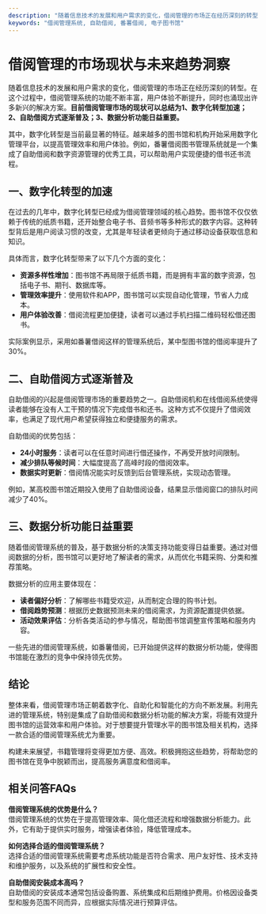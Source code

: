 ```yaml
---
description: "随着信息技术的发展和用户需求的变化，借阅管理的市场正在经历深刻的转型。在这个过程中，借阅管理系统的功能不断丰富，用户体验不断提升，同时也涌现出许多新兴的解决方案。**目前借阅管理市场的现状可以总结为1、数字化转型加速；2、自助借阅方式逐渐普及；3、数据分析功能日益重要。** "
keywords: "借阅管理系统, 自助借阅, 番薯借阅, 电子图书馆"
---
```

# 借阅管理的市场现状与未来趋势洞察

随着信息技术的发展和用户需求的变化，借阅管理的市场正在经历深刻的转型。在这个过程中，借阅管理系统的功能不断丰富，用户体验不断提升，同时也涌现出许多新兴的解决方案。**目前借阅管理市场的现状可以总结为1、数字化转型加速；2、自助借阅方式逐渐普及；3、数据分析功能日益重要。** 

其中，数字化转型是当前最显著的特征。越来越多的图书馆和机构开始采用数字化管理平台，以提高管理效率和用户体验。例如，番薯借阅图书管理系统就是一个集成了自助借阅和数字资源管理的优秀工具，可以帮助用户实现便捷的借书还书流程。

## 一、数字化转型的加速

在过去的几年中，数字化转型已经成为借阅管理领域的核心趋势。图书馆不仅仅依赖于传统的纸质书籍，还开始整合电子书、音频书等多种形式的数字内容。这种转型背后是用户阅读习惯的改变，尤其是年轻读者更倾向于通过移动设备获取信息和知识。

具体而言，数字化转型带来了以下几个方面的变化：

- **资源多样性增加**：图书馆不再局限于纸质书籍，而是拥有丰富的数字资源，包括电子书、期刊、数据库等。
- **管理效率提升**：使用软件和APP，图书馆可以实现自动化管理，节省人力成本。
- **用户体验改善**：借阅流程更加便捷，读者可以通过手机扫描二维码轻松借还图书。

实际案例显示，采用如番薯借阅这样的管理系统后，某中型图书馆的借阅率提升了30%。

## 二、自助借阅方式逐渐普及

自助借阅的兴起是借阅管理市场的重要趋势之一。自助借阅机和在线借阅系统使得读者能够在没有人工干预的情况下完成借书和还书。这种方式不仅提升了借阅效率，也满足了现代用户希望获得独立和便捷服务的需求。

自助借阅的优势包括：

- **24小时服务**：读者可以在任意时间进行借还操作，不再受开放时间限制。
- **减少排队等候时间**：大幅度提高了高峰时段的借阅效率。
- **数据实时更新**：借阅情况能实时反馈到后台管理系统，实现动态管理。

例如，某高校图书馆近期投入使用了自助借阅设备，结果显示借阅窗口的排队时间减少了40%。

## 三、数据分析功能日益重要

随着借阅管理系统的普及，基于数据分析的决策支持功能变得日益重要。通过对借阅数据的分析，图书馆可以更好地了解读者的需求，从而优化书籍采购、分类和推荐策略。

数据分析的应用主要体现在：

- **读者偏好分析**：了解哪些书籍受欢迎，从而制定合理的购书计划。
- **借阅趋势预测**：根据历史数据预测未来的借阅需求，为资源配置提供依据。
- **活动效果评估**：分析各类活动的参与情况，帮助图书馆调整宣传策略和服务内容。

一些先进的借阅管理系统，如番薯借阅，已开始提供这样的数据分析功能，使得图书馆能在激烈的竞争中保持领先优势。

## 结论

整体来看，借阅管理市场正朝着数字化、自助化和智能化的方向不断发展。利用先进的管理系统，特别是集成了自助借阅和数据分析功能的解决方案，将能有效提升图书馆的运营效率和用户体验。对于想要提升管理水平的图书馆及相关机构，选择一款合适的借阅管理系统尤为重要。

构建未来展望，书籍管理将变得更加方便、高效。积极拥抱这些趋势，将帮助您的图书馆在竞争中脱颖而出，提高服务满意度和借阅率。

## 相关问答FAQs

**借阅管理系统的优势是什么？**  
借阅管理系统的优势在于提高管理效率、简化借还流程和增强数据分析能力。此外，它有助于提供实时服务，增强读者体验，降低管理成本。

**如何选择合适的借阅管理系统？**  
选择合适的借阅管理系统需要考虑系统功能是否符合需求、用户友好性、技术支持和维护服务，以及系统的扩展性和安全性。

**自助借阅安装成本高吗？**  
自助借阅的安装成本通常包括设备购置、系统集成和后期维护费用。价格因设备类型和服务范围不同而异，应根据实际情况进行预算评估。
